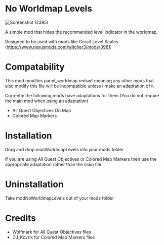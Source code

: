# No Worldmap Levels
![Screenshot (2395)](https://user-images.githubusercontent.com/88400328/212369455-863b54a0-95af-4cc0-bfe2-dcdaef3054a7.png)

A simple mod that hides the recommended level indicator in the worldmap.

Designed to be used with mods like Geralt Level Scales (https://www.nexusmods.com/witcher3/mods/3961)

# Compatability
This mod modifies panel_worldmap.redswf meaning any other mods that also modify this file will be incompatible unless I make an adaptation of it

Currently the following mods have adaptations for them (You do not require the main mod when using an adaptation)
- All Quest Objectives On Map
- Colored Map Markers

# Installation
Drag and drop modWorldmapLevels into your mods folder

If you are using All Quest Objectives or Colored Map Markers then use the appropriate adaptation rather than the main file

# Uninstallation
Take modNoWorldmapLevels out of your mods folder

# Credits
- Wolfmark for All Quest Objectives files
- DJ_Kovrik for Colored Map Markers files
